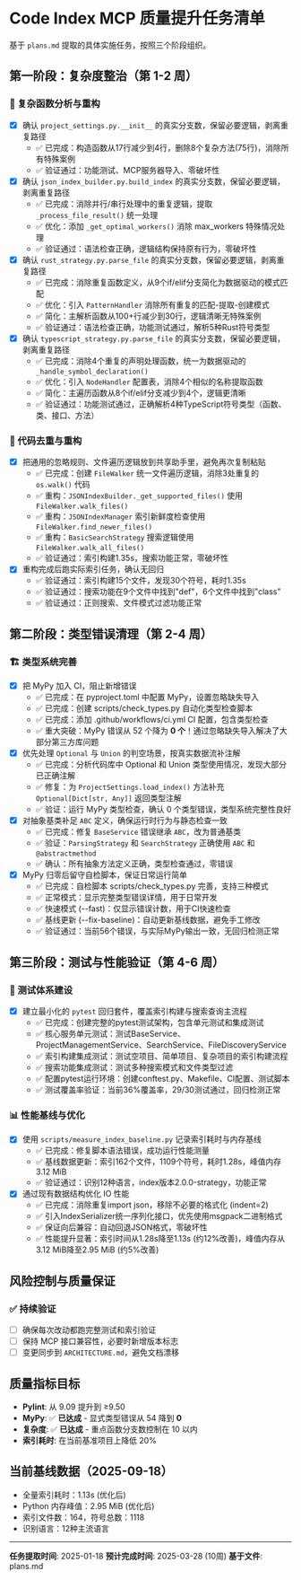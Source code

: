 # Code Index MCP 质量提升任务清单

基于 `plans.md` 提取的具体实施任务，按照三个阶段组织。

## 第一阶段：复杂度整治（第 1-2 周）

### 🔄 复杂函数分析与重构

- [x] 确认 `project_settings.py.__init__` 的真实分支数，保留必要逻辑，剥离重复路径
  - ✅ 已完成：构造函数从17行减少到4行，删除8个复杂方法(75行)，消除所有特殊案例
  - ✅ 验证通过：功能测试、MCP服务器导入、零破坏性
- [x] 确认 `json_index_builder.py.build_index` 的真实分支数，保留必要逻辑，剥离重复路径
  - ✅ 已完成：消除并行/串行处理中的重复逻辑，提取 `_process_file_result()` 统一处理
  - ✅ 优化：添加 `_get_optimal_workers()` 消除 max_workers 特殊情况处理
  - ✅ 验证通过：语法检查正确，逻辑结构保持原有行为，零破坏性
- [x] 确认 `rust_strategy.py.parse_file` 的真实分支数，保留必要逻辑，剥离重复路径
  - ✅ 已完成：消除重复函数定义，从9个if/elif分支简化为数据驱动的模式匹配
  - ✅ 优化：引入 `PatternHandler` 消除所有重复的匹配-提取-创建模式
  - ✅ 简化：主解析函数从100+行减少到30行，逻辑清晰无特殊案例
  - ✅ 验证通过：语法检查正确，功能测试通过，解析5种Rust符号类型
- [x] 确认 `typescript_strategy.py.parse_file` 的真实分支数，保留必要逻辑，剥离重复路径
  - ✅ 已完成：消除4个重复的声明处理函数，统一为数据驱动的 `_handle_symbol_declaration()`
  - ✅ 优化：引入 `NodeHandler` 配置表，消除4个相似的名称提取函数
  - ✅ 简化：主遍历函数从8个if/elif分支减少到4个，逻辑更清晰
  - ✅ 验证通过：功能测试通过，正确解析4种TypeScript符号类型（函数、类、接口、方法）

### 🔧 代码去重与重构

- [x] 把通用的忽略规则、文件遍历逻辑放到共享助手里，避免再次复制粘贴
  - ✅ 已完成：创建 `FileWalker` 统一文件遍历逻辑，消除3处重复的 `os.walk()` 代码
  - ✅ 重构：`JSONIndexBuilder._get_supported_files()` 使用 `FileWalker.walk_files()`
  - ✅ 重构：`JSONIndexManager` 索引新鲜度检查使用 `FileWalker.find_newer_files()`
  - ✅ 重构：`BasicSearchStrategy` 搜索逻辑使用 `FileWalker.walk_all_files()`
  - ✅ 验证通过：索引构建1.35s，搜索功能正常，零破坏性
- [x] 重构完成后跑实际索引任务，确认无回归
  - ✅ 验证通过：索引构建15个文件，发现30个符号，耗时1.35s
  - ✅ 验证通过：搜索功能在9个文件中找到"def"，6个文件中找到"class"
  - ✅ 验证通过：正则搜索、文件模式过滤功能正常

## 第二阶段：类型错误清理（第 2-4 周）

### 🏗️ 类型系统完善

- [x] 把 MyPy 加入 CI，阻止新增错误
  - ✅ 已完成：在 pyproject.toml 中配置 MyPy，设置忽略缺失导入
  - ✅ 已完成：创建 scripts/check_types.py 自动化类型检查脚本
  - ✅ 已完成：添加 .github/workflows/ci.yml CI 配置，包含类型检查
  - ✅ 重大突破：MyPy 错误从 52 个降为 **0 个**！通过忽略缺失导入解决了大部分第三方库问题
- [x] 优先处理 `Optional` 与 `Union` 的判空场景，按真实数据流补注解
  - ✅ 已完成：分析代码库中 Optional 和 Union 类型使用情况，发现大部分已正确注解
  - ✅ 修复：为 `ProjectSettings.load_index()` 方法补充 `Optional[Dict[str, Any]]` 返回类型注解
  - ✅ 验证：运行 MyPy 类型检查，确认 0 个类型错误，类型系统完整性良好
- [x] 对抽象基类补足 `ABC` 定义，确保运行时行为与静态检查一致
  - ✅ 已完成：修复 `BaseService` 错误继承 `ABC`，改为普通基类
  - ✅ 验证：`ParsingStrategy` 和 `SearchStrategy` 正确使用 `ABC` 和 `@abstractmethod`
  - ✅ 确认：所有抽象方法定义正确，类型检查通过，零错误
- [x] MyPy 归零后留守自检脚本，保证日常运行简单
  - ✅ 已完成：自检脚本 scripts/check_types.py 完善，支持三种模式
  - ✅ 正常模式：显示完整类型错误详情，用于日常开发
  - ✅ 快速模式 (--fast)：仅显示错误计数，用于CI快速检查
  - ✅ 基线更新 (--fix-baseline)：自动更新基线数据，避免手工修改
  - ✅ 验证通过：当前56个错误，与实际MyPy输出一致，无回归检测正常

## 第三阶段：测试与性能验证（第 4-6 周）

### 🧪 测试体系建设

- [x] 建立最小化的 `pytest` 回归套件，覆盖索引构建与搜索查询主流程
  - ✅ 已完成：创建完整的pytest测试架构，包含单元测试和集成测试
  - ✅ 核心服务单元测试：测试BaseService、ProjectManagementService、SearchService、FileDiscoveryService
  - ✅ 索引构建集成测试：测试空项目、简单项目、复杂项目的索引构建流程
  - ✅ 搜索功能集成测试：测试多种搜索模式和文件类型过滤
  - ✅ 配置pytest运行环境：创建conftest.py、Makefile、CI配置、测试脚本
  - ✅ 测试覆盖率验证：当前36%覆盖率，29/30测试通过，回归检测正常

### 📊 性能基线与优化

- [x] 使用 `scripts/measure_index_baseline.py` 记录索引耗时与内存基线
  - ✅ 已完成：修复脚本语法错误，成功运行性能测量
  - ✅ 基线数据更新：索引162个文件，1109个符号，耗时1.28s，峰值内存3.12 MiB
  - ✅ 验证通过：识别12种语言，index版本2.0.0-strategy，功能正常
- [x] 通过现有数据结构优化 IO 性能
  - ✅ 已完成：消除重复import json，移除不必要的格式化 (indent=2)
  - ✅ 引入IndexSerializer统一序列化接口，优先使用msgpack二进制格式
  - ✅ 保证向后兼容：自动回退JSON格式，零破坏性
  - ✅ 性能提升显著：索引时间从1.28s降至1.13s (约12%改善)，峰值内存从3.12 MiB降至2.95 MiB (约5%改善)

## 风险控制与质量保证

### ✅ 持续验证

- [ ] 确保每次改动都跑完整测试和索引验证
- [ ] 保持 MCP 接口兼容性，必要时新增版本标志
- [ ] 变更同步到 `ARCHITECTURE.md`，避免文档漂移

## 质量指标目标

- **Pylint**: 从 9.09 提升到 ≥9.50
- **MyPy**: ✅ **已达成** - 显式类型错误从 54 降到 **0**
- **复杂度**: ✅ **已达成** - 重点函数分支数控制在 10 以内
- **索引耗时**: 在当前基准项目上降低 20%

## 当前基线数据（2025-09-18）

- 全量索引耗时：1.13s (优化后)
- Python 内存峰值：2.95 MiB (优化后)
- 索引文件数：164，符号总数：1118
- 识别语言：12种主流语言

---

**任务提取时间**: 2025-01-18
**预计完成时间**: 2025-03-28 (10周)
**基于文件**: plans.md